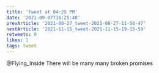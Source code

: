 ```yaml
---
title: 'Tweet at 04:25 PM'
date: '2021-09-07T16:25:48'
prevArticle: '2021-08-27_tweet-2021-08-27-11-56-47'
nextArticle: '2021-11-15_tweet-2021-11-15-19-15-59'
retweets: 0
likes: 1
tags: tweet
---
```

@Flying_Inside There will be many many broken promises